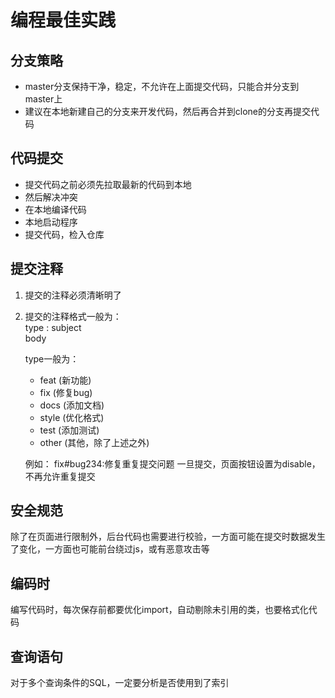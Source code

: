 # 编程最佳实践

## 分支策略
- master分支保持干净，稳定，不允许在上面提交代码，只能合并分支到master上
- 建议在本地新建自己的分支来开发代码，然后再合并到clone的分支再提交代码

## 代码提交
- 提交代码之前必须先拉取最新的代码到本地
- 然后解决冲突
- 在本地编译代码
- 本地启动程序
- 提交代码，检入仓库

## 提交注释
1. 提交的注释必须清晰明了
2. 提交的注释格式一般为： <br/>
	type : subject <br/>
	body

	type一般为：
	- feat (新功能)
	- fix  (修复bug)
	- docs (添加文档)
	- style (优化格式)
	- test (添加测试)
	- other (其他，除了上述之外)


	例如：
	fix#bug234:修复重复提交问题
	一旦提交，页面按钮设置为disable，不再允许重复提交

## 安全规范

除了在页面进行限制外，后台代码也需要进行校验，一方面可能在提交时数据发生了变化，一方面也可能前台绕过js，或有恶意攻击等

## 编码时

编写代码时，每次保存前都要优化import，自动剔除未引用的类，也要格式化代码

## 查询语句

对于多个查询条件的SQL，一定要分析是否使用到了索引
